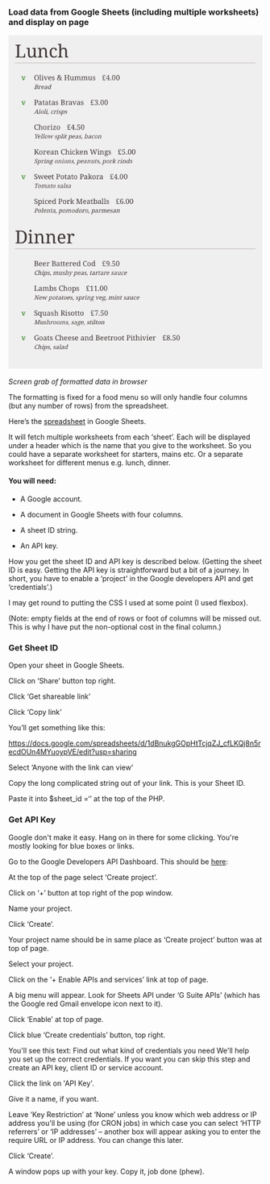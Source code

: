 ### Load data from Google Sheets (including multiple worksheets) and display on page

![Screen grab of formatted data in browser](https://github.com/pualv/sheetsmenu/blob/master/menu%20screen%20grab.png)  

*Screen grab of formatted data in browser*

The formatting is fixed for a food menu so will only handle four columns (but any number of rows) from the spreadsheet.

Here’s the [spreadsheet](https://docs.google.com/spreadsheets/d/1dBnukgGOpHtTcjqZJ_cfLKQj8n5recdOUn4MYuoypVE/edit?usp=sharing) in Google Sheets. 


It will fetch multiple worksheets from each ‘sheet’. Each will be displayed under a header which is the name that you give to the worksheet. So you could have a separate worksheet for starters, mains etc. Or a separate worksheet for different menus e.g. lunch, dinner. 


#### You will need:

 * A Google account.

 * A document in Google Sheets with four columns.

 * A sheet ID string.

 * An API key. 


How you get the sheet ID and API key is described below. (Getting the sheet ID is easy. Getting the API key is straightforward but a bit of a journey. In short, you have to enable a ‘project’ in the Google developers API and get ‘credentials’.)

I may get round to putting the CSS I used at some point (I used flexbox).

(Note: empty fields at the end of rows or foot of columns will be missed out. This is why I have put the non-optional cost in the final column.)


### Get Sheet ID

Open your sheet in Google Sheets.

Click on ‘Share’ button top right.

Click ‘Get shareable link’

Click ‘Copy link’

You’ll get something like this:

https://docs.google.com/spreadsheets/d/1dBnukgGOpHtTcjqZJ_cfLKQj8n5recdOUn4MYuoypVE/edit?usp=sharing

Select ‘Anyone with the link can view’

Copy the long complicated string out of your link. This is your Sheet ID. 

Paste it into $sheet_id =‘’ at the top of the PHP.


### Get API Key

Google don't make it easy. Hang on in there for some clicking. You're mostly looking for blue boxes or links.

Go to the Google Developers API Dashboard. This should be [here](https://console.developers.google.com/project/_/apiui/apis/library):

At the top of the page select ‘Create project’. 

Click on ‘+’ button at top right of the pop window.

Name your project.

Click ‘Create’.

Your project name should be in same place as ‘Create project’ button was at top of page.

Select your project.

Click on the ‘+ Enable APIs and services’ link at top of page.

A big menu will appear. Look for Sheets API under ‘G Suite APIs’ (which has the Google red Gmail envelope icon next to it).

Click ‘Enable’ at top of page.

Click blue ‘Create credentials’ button, top right.

You'll see this text:
Find out what kind of credentials you need
We'll help you set up the correct credentials. 
If you want you can skip this step and create an API key, client ID or service account.


Click the link on 'API Key'.

Give it a name, if you want.

Leave ‘Key Restriction’ at ‘None’ unless you know which web address or IP address you'll be using (for CRON jobs) in which case you can select ‘HTTP referrers’ or ‘IP addresses’ – another box will appear asking you to enter the require URL or IP address. You can change this later.

Click ‘Create’.

A window pops up with your key. Copy it, job done (phew).
